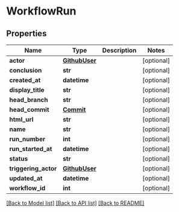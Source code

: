# WorkflowRun

## Properties
Name | Type | Description | Notes
------------ | ------------- | ------------- | -------------
**actor** | [**GithubUser**](GithubUser.md) |  | [optional] 
**conclusion** | **str** |  | [optional] 
**created_at** | **datetime** |  | [optional] 
**display_title** | **str** |  | [optional] 
**head_branch** | **str** |  | [optional] 
**head_commit** | [**Commit**](Commit.md) |  | [optional] 
**html_url** | **str** |  | [optional] 
**name** | **str** |  | [optional] 
**run_number** | **int** |  | [optional] 
**run_started_at** | **datetime** |  | [optional] 
**status** | **str** |  | [optional] 
**triggering_actor** | [**GithubUser**](GithubUser.md) |  | [optional] 
**updated_at** | **datetime** |  | [optional] 
**workflow_id** | **int** |  | [optional] 

[[Back to Model list]](../README.md#documentation-for-models) [[Back to API list]](../README.md#documentation-for-api-endpoints) [[Back to README]](../README.md)

